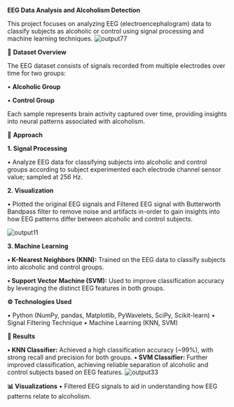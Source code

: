 **EEG Data Analysis and Alcoholism Detection**

This project focuses on analyzing EEG (electroencephalogram) data to classify subjects as alcoholic or control using signal processing and machine learning techniques.
![output77](https://github.com/user-attachments/assets/9ff0d472-904e-45e3-b913-c2dd7900740d)


📂 **Dataset Overview**

The EEG dataset consists of signals recorded from multiple electrodes over time for two groups:

•	**Alcoholic Group**

•	**Control Group**

Each sample represents brain activity captured over time, providing insights into neural patterns associated with alcoholism.

🔧 **Approach**

**1. Signal Processing**

•		Analyze EEG data for classifying subjects into alcoholic and control groups according to subject experimented each electrode channel sensor value; sampled at 256 Hz.


**2. Visualization**

•	Plotted the original EEG signals and Filtered EEG signal with Butterworth Bandpass filter to remove noise and artifacts in-order to gain insights into how EEG patterns differ between alcoholic and control subjects.

![output11](https://github.com/user-attachments/assets/2bc2ca27-142c-401b-82fa-05f5d1b9c07e)

**3. Machine Learning**

**•	K-Nearest Neighbors (KNN):** Trained on the EEG data to classify subjects into alcoholic and control groups.

**•	Support Vector Machine (SVM):** Used to improve classification accuracy by leveraging the distinct EEG features in both groups.

**⚙️ Technologies Used**

•	Python (NumPy, pandas, Matplotlib, PyWavelets, SciPy, Scikit-learn)
•	Signal Filtering Technique 
•	Machine Learning (KNN, SVM)

**📝 Results**

**•	KNN Classifier:** Achieved a high classification accuracy (~99%), with strong recall and precision for both groups.
**•	SVM Classifier:** Further improved classification, achieving reliable separation of alcoholic and control subjects based on EEG features.
![output33](https://github.com/user-attachments/assets/be30188f-b4a1-4f23-a6f8-0c69127542d4)


**📊 Visualizations**
•	Filtered EEG signals to aid in understanding how EEG patterns relate to alcoholism.


